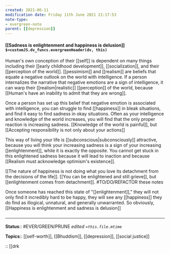 ```yaml
---
created: 2021-06-11
modification date: Friday 11th June 2021 21:17:53
note-type:
- evergreen-note
parent: [[depression]]
---
```


#### [[Sadness is enlightenment and happiness is delusion]] `$=customJS.dv_funcs.evergreenHeader(dv, this)`

Human's own conception of their [[self]] is dependent on many things including their [[early childhood development]], [[socialization]], and their [[perception of the world]]. [[pessimism]] and [[realism]] are beliefs that equate a negative outlook on the world with intelligence. If a person internalizes the narrative that negative emotions are a sign of intelligence, it can warp their [[realism|realistic]] [[perception]] of the world, because [[Human's have an inability to admit that they are wrong]]. 

Once a person has set up this belief that negative emotion is associated with intelligence, you can struggle to find [[happiness]] in bleak situations, and find it easy to find sadness in okay situations. Often as your intelligence and knowledge of the world increases, you will find that the only proper reaction is increasing sadness. [[Knowledge of the world is painful]], but [[Accepting responsibility is not only about your actions]]

This way of living your life is [[subconscious|subconsciously]] attractive, because you will think your increasing sadness is a sign of your increasing [[enlightenment]], while it is exactly the opposite.  You cannot get stuck in this enlightened sadness because it will lead to inaction and because [[Realism must acknowledge optimism's existence]].

[[The nature of happiness is not doing what you love its detachment from the decisions of the life]]. [[You can be enlightened and still grieve]], but [[enlightenment comes from detachment]]. #TO/DO/REFACTOR these notes

Once someone has reached this state of "[[enlightenment]]," they will not only find it incredibly hard to be happy, they will see any [[happiness]] they do find as illogical, unnatural, and generally unwarranted. So obviously, [[Happiness is enlightenment and sadness is delusion]]

### <hr class="footnote"/>

**Status**:: #EVER/GREEN/PRUNE 
*edited `=this.file.mtime`*

**Topics**:: [[self-worth]], [[Bhuddism]], [[depression]], [[social justice]]


:: [[drk